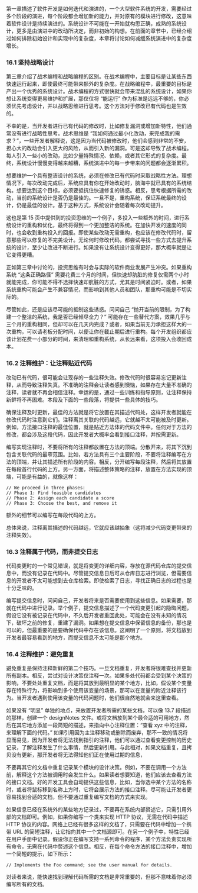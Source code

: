 第一章描述了软件开发是如何迭代和演进的，一个大型软件系统的开发，需要经过多个阶段的演进，每个阶段都会增加新的能力，并对原有的模块进行修改，这意味着软件设计是持续演进的。系统设计不可能在一开始就构思正确，成熟的系统设计，更多是由演进中的改动所决定，而非初始的构想。在前面的章节中，已经介绍过如何排除初始设计和实现中的复杂度，本章将讨论如何减缓系统演进中的复杂度增长。

### 16.1 坚持战略设计

第三章介绍了战术编程和战略编程的区别。在战术编程中，主要目标是让某些东西快速运行起来，即使最终可能带来额外的复杂度。在战略编程中，最重要的目标是产出一个优秀的系统设计。战术编程的方式很快就会带来混乱的系统设计，如果你想让系统变得更易维护和扩展，那仅仅将 “能运行” 作为标准是远远不够的，你必须优先考虑设计，并以战略思维进行思考。这个方法对于修改已有代码也是生效的。

不幸的是，当开发者进行已有代码的修改时，比如修复漏洞或增加新特性，他们通常没有进行战略性思考。战术思维是 “我如何通过最小化改动，来完成我的需求？”，一些开发者解释说，这是因为当代码被修改时，他们会感到非常的不安，担心大的改动会引入更大的风险，从而引入新的漏洞。可是这却导致了战术编程。每人引入一些小的改动，比如少量特殊情况、依赖，或者其它形式的复杂度。最终，系统设计慢慢变得越来越糟，系统演进中的每一步带来的问题都会逐渐累积。

想要维护一个具有整洁设计的系统，必须在修改已有代码时采取战略性方法。理想情况下，每次改动完成后，系统应具有你在开始改动时，脑海中就已具有的系统结构。想要达到这个目标，必须要抵抗住快速修复的诱惑。相反，思考根据所需的改动，当前的系统设计是否仍是最佳的。一旦不是，重构系统，保证系统最终的设计，仍是最佳的设计。基于这种方式，系统设计会随着每次改动提升。

这也是第 15 页中提供到的投资思维的一个例子，多投入一些额外的时间，进行系统设计的重构和优化，最终将得到一个更加整洁的系统。在加快开发的速度的同时，也会收到重构投入的回报。即使某些改动无需重构，也应该在修改代码时，留意那些可以修复的不完美设计。无论何时修改代码，都尝试寻找一些方式去提升系统的设计，至少让改进不断进行。如果没有让系统设计变得更好，那大概率就是让它变得更糟。

正如第三章中讨论的，投资思维有时会与实际的软件商业发展产生冲突。如果重构系统 “这条正确路径” 需要花费三个月的时间，但快速却肮脏的修复仅需两个小时就能完成，你可能不得不选择快速却肮脏的方式，尤其是时间紧迫时。或者，如果系统重构可能会产生不兼容情况，而影响到其他人员和团队，那重构可能是不切实际的。

尽管如此，还是应该尽可能的抵制这些诱惑。问问自己 “抛开当前的限制，为了构建一个整洁的系统，我是否已经倾尽全力？” 可能存在一些替代方案，效果几乎与三个月的重构相同，但却可以在几天内完成？或者，如果当前无力承担这样大的一次重构，可以请老板分配时间，以便让你在截止期后进行重构。每个开发组织都应该计划花费一小部分的时间，来清理和重构系统，从长远来看，这项投入会收回成本。

### 16.2 注释维护：让注释贴近代码

改动已有代码，很可能会让现存的一些注释失效。修改代码时很容易忘记更新注释，从而导致注释失真。不准确的注释会让读者感到懊恼，如果存在大量不准确的注释，读者就不再会相信注释。幸运的是，通过一些训练和指导原则，让注释保持新鲜将不再困难。本段及下面的一些段落，将提供一些具体的技巧。

确保注释及时更新，最佳的方法就是将它放置在其描述代码处，这样开发者就能在修改代码时注意到它们。注释离其关联的代码越远，它就越不太可能被及时更新。例如，方法接口注释的最佳位置，就是贴近方法体的代码文件中。任何对于方法的修改，都会涉及这段代码，因此开发者大概率会看到接口注释，并按需更新。

编写实现注释时，不要将所有的注释都放置在方法的顶端。分散开来，将其下沉到包含关联代码的最窄范围。比如，若方法具有三个主要阶段，不要将注释编写在方法的顶端，并让其描述所有阶段的内容。相反，分开编写每段注释，然后将其放置在每段首行代码的上方。另一方面，将描述整体策略的注释，放置在方法实现的顶端，可能是有益的，就像这样：

```auto
// We proceed in three phases:
// Phase 1: Find feasible candidates
// Phase 2: Assign each candidate a score
// Phase 3: Choose the best, and remove it
```

额外的细节可以编写在每段代码的上方。

总体来说，注释离其描述的代码越远，它就应该越抽象（这将减少代码变更带来的注释失效）。

### 16.3 注释属于代码，而非提交日志

代码变更时的一个常见错误，就是将变更的详细内容，存放在源代码仓库的提交信息中，而没有记录在代码中。尽管提交信息日后可从仓库日志进行浏览，但需要信息的开发者不太可能想到去仓库检索。即使检索了日志，寻找正确日志的过程也是十分乏味的。

编写提交信息时，问问自己，开发者将来是否需要使用到这些信息。如果需要，那就在代码中进行记录。举个例子，提交信息描述了一个代码变更引起的隐晦问题，假设它没有被记录在代码中，不久后开发者重回此处，可能会在没有未知的情况下，破坏之前的修复，重建了漏洞。如果想在提交信息中保留信息的备份，那也是可以的，但最重要的是要确保代码中存在该信息。这阐明了一个原则，将文档放到开发者最容易看到的地方，而提交信息不太可能是那个地方。

### 16.4 注释维护：避免重复

避免重复是保持注释新鲜的第二个技巧。一旦文档重复，开发者将很难查找并更新所有副本。相反，尝试对设计决策仅注释一次。如果多处代码都会受到某个决策的影响，不要处处重复文档，而是将其放到最明显的某个地方，比如，假设某个变量存在特殊行为，将影响到多个使用该变量的场景，那可以在变量的附近注释该行为。当开发者遇到使用该变量的代码问题时，他们很自然地就会来这里查看。

如果没有 “明显” 单独的地点，来放置开发者所需的某些文档，可以像 13.7 段描述的那样，创建一个 designNotes 文件。或将文档放到某个最合适的可用地方，然后在其它地方添加一段简短的描述，来指向中心注释位置：“查看 xyz 中的注释，来理解下面的代码。” 如果引用因为主注释移动或删除而废弃，那不一致的情况将显而易见，因为开发者将无法找到指引的注释，他们可以通过查看变更控制的历史记录，了解注释发生了什么事情，然后更新引用。与此相对，如果文档重复，且拷贝没有更新，那开发者将无法得知他们正在使用过期的信息，

不要再其它的文档中重复记录某个模块的设计决策。例如，不要在调用一个方法前，解释这个方法被调用时会发生什么。如果读者想要知道，他们应该去查看方法的接口文档。好的开发工具会自动提供这些信息，比如，当你选中某个方法的名称时，或者将鼠标移到名称上方时，它将会展示方法的接口注释。尽可能让开发者更容易找到合适的文档，但不要通过重复编写文档的方式来实现。

如果信息已经在系统外的某些地方记录过，不要再在系统内部赘述它，只需引用外部的文档即可。例如，如果你编写一个类来实现 HTTP 协议，无需在代码中描述 HTTP 协议的内容。网络上已经有很多这样的文档了，只需要在代码中增加一个携带 URL 的简短注释，让它指向其中一个文档源即可。在另一个例子中，特性已经在用户手册中记录。假设你正在编写支持一系列命令的程序，某个方法负责实现所有命令，无需在代码中赘述这个信息。相反，在每个命令方法的接口注释中，增加一个简短的提示，如下所示：

```auto
// Implements the Foo command; see the user manual for details.
```

对读者来说，能快速找到理解代码所需的文档是非常重要的，但那不意味着你必须编写所有的文档。